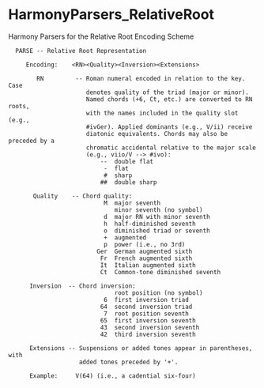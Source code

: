 # HarmonyParsers_RelativeRoot

   Harmony Parsers for the Relative Root Encoding Scheme


      PARSE -- Relative Root Representation 

         Encoding:    <RN><Quality><Inversion><Extensions>
   
            RN         -- Roman numeral encoded in relation to the key. Case
                          denotes quality of the triad (major or minor).
                          Named chords (+6, Ct, etc.) are converted to RN roots,
                          with the names included in the quality slot (e.g., 
                          #ivGer). Applied dominants (e.g., V/ii) receive 
                          diatonic equivalents. Chords may also be preceded by a
                          chromatic accidental relative to the major scale 
                          (e.g., viio/V --> #ivo):
                              --  double flat
                               -  flat 
                               #  sharp
                              ##  double sharp
   
           Quality    -- Chord quality: 
                               M  major seventh 
                                  minor seventh (no symbol)
                               d  major RN with minor seventh 
                               h  half-diminished seventh
                               o  diminished triad or seventh
                               +  augmented
                               p  power (i.e., no 3rd) 
                             Ger  German augmented sixth
                              Fr  French augmented sixth 
                              It  Italian augmented sixth
                              Ct  Common-tone diminished seventh
   
          Inversion  -- Chord inversion:
                                  root position (no symbol)
                               6  first inversion triad
                              64  second inversion triad
                               7  root position seventh
                              65  first inversion seventh
                              43  second inversion seventh
                              42  third inversion seventh 
   
          Extensions -- Suspensions or added tones appear in parentheses, with
                        added tones preceded by '+'.

          Example:     V(64) (i.e., a cadential six-four)
